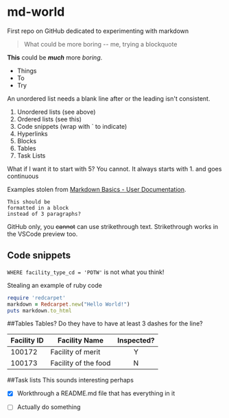 # md-world
First repo on GitHub dedicated to experimenting with markdown

> What could be more boring -- me, trying a blockquote

**This** could be **_much_** more *boring*.

* Things
* To
* Try


An unordered list needs a blank line after or the leading isn't consistent.

1. Unordered lists (see above)
2. Ordered lists (see this)
3. Code snippets (wrap with ` to indicate)
4. Hyperlinks
5. Blocks
6. Tables
7. Task Lists

What if I want it to start with 5? You cannot. It always starts with 1. and goes continuous

Examples stolen from [Markdown Basics - User Documentation](https://help.github.com/articles/markdown-basics/).

```
This should be
formatted in a block
instead of 3 paragraphs?
```

GitHub only, you ~~cannot~~ can use strikethrough text. 
Strikethrough works in the VSCode preview too.

## Code snippets
`WHERE facility_type_cd = 'POTW'` is not what you think!

Stealing an example of ruby code

```ruby
require 'redcarpet'
markdown = Redcarpet.new("Hello World!")
puts markdown.to_html
```

##Tables
Tables? Do they have to have at least 3 dashes for the line?

Facility ID | Facility Name | Inspected? 
---|---|:---: 
100172 | Facility of merit | Y        
100173 | Facility of the food | N

##Task lists
This sounds interesting perhaps

- [x] Workthrough a README.md file that has everything in it
- [ ] Actually do something


